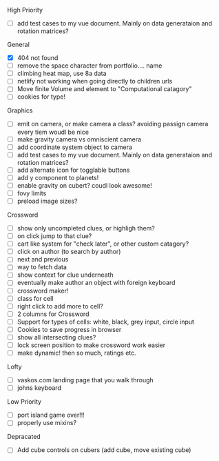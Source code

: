 High Priority

- [ ] add test cases to my vue document. Mainly on data generataion and rotation matrices?

General

- [x] 404 not found
- [ ] remove the space character from portfolio.... name
- [ ] climbing heat map, use 8a data
- [ ] netlify not working when going directly to children urls
- [ ] Move finite Volume and element to "Computational catagory"
- [ ] cookies for type!

Graphics

- [ ] emit on camera, or make camera a class? avoiding passign camera every tiem woudl be nice
- [ ] make gravity camera vs omniscient camera
- [ ] add coordinate system object to camera
- [ ] add test cases to my vue document. Mainly on data generataion and rotation matrices?
- [ ] add alternate icon for togglable buttons
- [ ] add y component to planets!
- [ ] enable gravity on cubert? coudl look awesome!
- [ ] fovy limits
- [ ] preload image sizes?

Crossword

- [ ] show only uncompleted clues, or highligh them?
- [ ] on click jump to that clue?
- [ ] cart like system for "check later", or other custom catagory?
- [ ] click on author (to search by author)
- [ ] next and previous
- [ ] way to fetch data
- [ ] show context for clue underneath
- [ ] eventually make author an object with foreign keyboard
- [ ] crossword maker!
- [ ] class for cell
- [ ] right click to add more to cell?
- [ ] 2 columns for Crossword
- [ ] Support for types of cells: white, black, grey input, circle input
- [ ] Cookies to save progress in browser
- [ ] show all intersecting clues?
- [ ] lock screen position to make crossword work easier
- [ ] make dynamic! then so much, ratings etc.

Lofty

- [ ] vaskos.com landing page that you walk through
- [ ] johns keyboard

Low Priority

- [ ] port island game over!!!
- [ ] properly use mixins?

Depracated

- [ ] Add cube controls on cubers (add cube, move existing cube)
